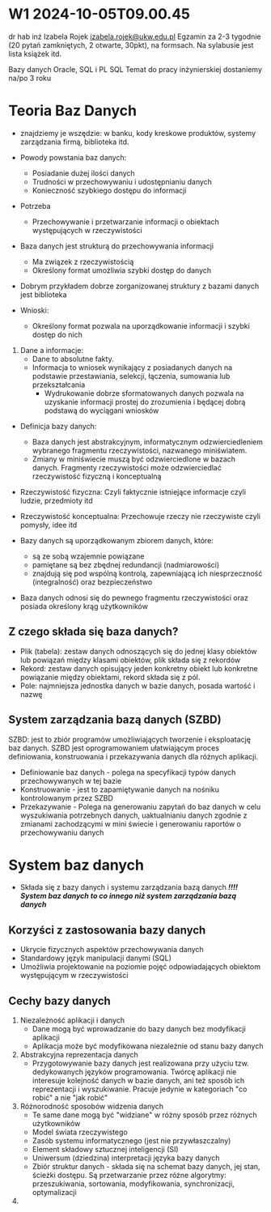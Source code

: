 W1 2024-10-05T09.00.45
========================
dr hab inż Izabela Rojek
izabela.rojek@ukw.edu.pl
Egzamin za 2-3 tygodnie (20 pytań zamkniętych, 2 otwarte, 30pkt), na formsach.
Na sylabusie jest lista książek itd.

Bazy danych Oracle, SQL i PL SQL
Temat do pracy inżynierskiej dostaniemy na/po 3 roku

**Teoria Baz Danych**
==
- znajdziemy je wszędzie: w banku, kody kreskowe produktów, systemy zarządzania firmą, biblioteka itd.

* Powody powstania baz danych:
    - Posiadanie dużej ilości danych
    - Trudności w przechowywaniu i udostępnianiu danych
    - Konieczność szybkiego dostępu do informacji

* Potrzeba
    - Przechowywanie i przetwarzanie informacji o obiektach występujących w rzeczywistości

* Baza danych jest strukturą do przechowywania informacji
    - Ma związek z rzeczywistością
    - Określony format umożliwia szybki dostęp do danych

* Dobrym przykładem dobrze zorganizowanej struktury z bazami danych jest biblioteka

* Wnioski:
    - Określony format pozwala na uporządkowanie informacji i szybki dostęp do nich

1. Dane a informacje:
    * Dane to absolutne fakty.
    * Informacja to wniosek wynikający z posiadanych danych na podstawie przestawiania, selekcji, łączenia, sumowania lub przekształcania
        - Wydrukowanie dobrze sformatowanych danych pozwala na uzyskanie informacji prostej do zrozumienia i będącej dobrą podstawą do wyciągani wniosków

* Definicja bazy danych:
    - Baza danych jest abstrakcyjnym, informatycznym odzwierciedleniem wybranego fragmentu rzeczywistości, nazwanego miniświatem. 
    - Zmiany w miniświecie muszą być odzwierciedlone w bazach danych. Fragmenty rzeczywistości może odzwierciedlać rzeczywistość fizyczną i konceptualną

* Rzeczywistość fizyczna: Czyli faktycznie istniejące informacje czyli ludzie, przedmioty itd
* Rzeczywistość konceptualna: Przechowuje rzeczy nie rzeczywiste czyli pomysły, idee itd

* Bazy danych są uporządkowanym zbiorem danych, które:
    - są ze sobą wzajemnie powiązane
    - pamiętane są bez zbędnej redundancji (nadmiarowości)
    - znajdują się pod wspólną kontrolą, zapewniającą ich niesprzeczność (integralność) oraz bezpieczeństwo

* Baza danych odnosi się do pewnego fragmentu rzeczywistości oraz posiada określony krąg użytkowników


**Z czego składa się baza danych?**
-
* Plik (tabela): zestaw danych odnoszących się do jednej klasy obiektów lub powiązań między klasami obiektów, plik składa się z rekordów
* Rekord: zestaw danych opisujący jeden konkretny obiekt lub konkretne powiązanie między obiektami, rekord składa się z pól.
* Pole: najmniejsza jednostka danych w bazie danych, posada wartość i nazwę

**System zarządzania bazą danych (SZBD)**
-
SZBD: jest to zbiór programów umożliwiających tworzenie i eksploatację baz danych. SZBD jest oprogramowaniem ułatwiającym proces definiowania, konstruowania i przekazywania danych dla różnych aplikacji.

* Definiowanie baz danych - polega na specyfikacji typów danych przechowywanych w tej bazie
* Konstruowanie - jest to zapamiętywanie danych na nośniku kontrolowanym przez SZBD
* Przekazywanie - Polega na generowaniu zapytań do baz danych w celu wyszukiwania potrzebnych danych, uaktualnianiu danych zgodnie z zmianami zachodzącymi w mini świecie i generowaniu raportów  o przechowywaniu danych

**System baz danych**
==
* Składa się z bazy danych i systemu zarządzania bazą danych
***!!!! System baz danych to co innego niż system zarządzania bazą danych***

**Korzyści z zastosowania bazy danych**
-
* Ukrycie fizycznych aspektów przechowywania danych
* Standardowy język manipulacji danymi (SQL)
* Umożliwia projektowanie na poziomie pojęć odpowiadających obiektom występującym w rzeczywistości

**Cechy bazy danych**
-
1. Niezależność aplikacji i danych
    * Dane mogą być wprowadzanie do bazy danych bez modyfikacji aplikacji
    * Aplikacja może być modyfikowana niezależnie od stanu bazy danych
2. Abstrakcyjna reprezentacja danych
    * Przygotowywanie bazy danych jest realizowana przy użyciu tzw. dedykowanych języków programowania. Twórcę aplikacji nie interesuje kolejność danych w bazie danych, ani też sposób ich reprezentacji i wyszukiwanie. Pracuje  jedynie w kategoriach "co robić" a nie "jak robić"
3. Różnorodność sposobów widzenia danych
    * Te same dane mogą być "widziane" w różny sposób przez różnych użytkowników
    * Model świata rzeczywistego
    * Zasób systemu informatycznego (jest nie przywłaszczalny)
    * Element składowy sztucznej inteligencji (SI)
    * Uniwersum (dziedzina) interpretacji języka bazy danych
    * Zbiór struktur danych - składa się na schemat bazy danych, jej stan, ścieżki dostępu. Są przetwarzanie przez różne algorytmy: przeszukiwania, sortowania, modyfikowania, synchronizacji, optymalizacji
4. 
